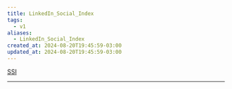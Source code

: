 ```yaml
---
title: LinkedIn_Social_Index
tags:
  - v1
aliases:
  - LinkedIn_Social_Index
created_at: 2024-08-20T19:45:59-03:00
updated_at: 2024-08-20T19:45:59-03:00
---
```


[SSI](https://www.linkedin.com/sales/ssi)

---

